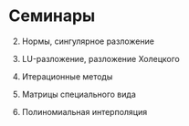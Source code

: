 # Семинары

2. Нормы, сингулярное разложение

3. LU-разложение, разложение Холецкого

4. Итерационные методы

5. Матрицы специального вида

8. Полиномиальная интерполяция

